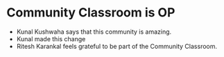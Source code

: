 # Community Classroom is OP

- Kunal Kushwaha says that this community is amazing.
- Kunal made this change
- Ritesh Karankal feels grateful to be part of the Community Classroom.
